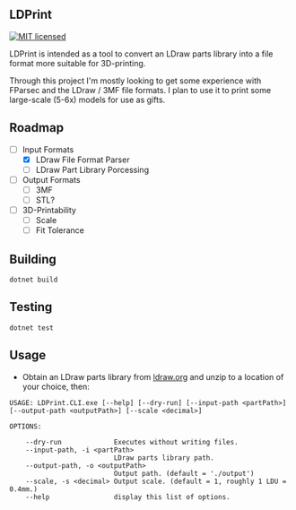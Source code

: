 LDPrint
--------------

[![MIT licensed](https://img.shields.io/badge/license-MIT-blue.svg)](LICENSE.md)

LDPrint is intended as a tool to convert an LDraw parts library into a file format more suitable for 3D-printing.

Through this project I'm mostly looking to get some experience with FParsec and the LDraw / 3MF file formats. I plan to use it to print some large-scale (5-6x) models for use as gifts.

Roadmap
--------------
- [ ] Input Formats
	- [x] LDraw File Format Parser
	- [ ] LDraw Part Library Porcessing
- [ ] Output Formats
    - [ ] 3MF
    - [ ] STL?
- [ ] 3D-Printability	
	- [ ] Scale
	- [ ] Fit Tolerance

Building
--------------
``` 
dotnet build
```

Testing
--------------
``` 
dotnet test
```

Usage
--------------

- Obtain an LDraw parts library from [ldraw.org](https://www.ldraw.org/parts/latest-parts.html) and unzip to a location of your choice, then:

```
USAGE: LDPrint.CLI.exe [--help] [--dry-run] [--input-path <partPath>] [--output-path <outputPath>] [--scale <decimal>]

OPTIONS:

    --dry-run             Executes without writing files.
    --input-path, -i <partPath>
                          LDraw parts library path.
    --output-path, -o <outputPath>
                          Output path. (default = './output')
    --scale, -s <decimal> Output scale. (default = 1, roughly 1 LDU = 0.4mm.)
    --help                display this list of options.
```
